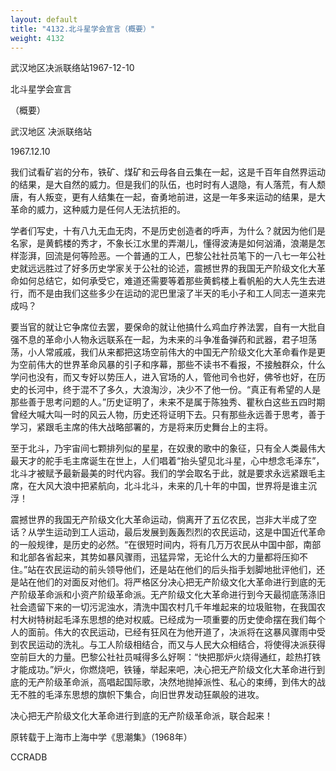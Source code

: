```yaml
---
layout: default
title: "4132.北斗星学会宣言（概要）"
weight: 4132
---
```


武汉地区决派联络站1967-12-10

北斗星学会宣言

（概要）

武汉地区 决派联络站

1967.12.10

我们试看矿岩的分布，铁矿、煤矿和云母各自云集在一起，这是千百年自然界运动的结果，是大自然的威力。但是我们的队伍，也时时有人退隐，有人落荒，有人颓唐，有人叛变，更有人结集在一起，奋勇地前进，这是一年多来运动的结果，是大革命的威力，这种威力是任何人无法抗拒的。

学者们写史，十有八九无血无肉，不是历史创造者的呼声，为什么？就因为他们是名家，是黄鹤楼的秀才，不象长江水里的弄潮儿，懂得波涛是如何汹涌，浪潮是怎样澎湃，回流是何等险恶。一个普通的工人，巴黎公社社员笔下的一八七一年公社史就远远胜过了好多历史学家关于公社的论述，震撼世界的我国无产阶级文化大革命如何总结它，如何承受它，难道还需要等着那些黄鹤楼上看帆船的大人先生去进行，而不是由我们这些多少在运动的泥巴里滚了半天的毛小子和工人同志一道来完成吗？

要当官的就让它争席位去罢，要保命的就让他搞什么鸡血疗养法罢，自有一大批自强不息的革命小人物永远联系在一起，为未来的斗争准备弹药和武器，君子坦荡荡，小人常戚戚，我们从来都把这场空前伟大的中国无产阶级文化大革命看作是更为空前伟大的世界革命风暴的引子和序幕，那些不读书不看报，不接触群众，什么学问也没有，而又专好以势压人，进入官场的人，管他司令也好，佛爷也好，在历史的长河中，终于混不了多久，大浪淘沙，决少不了他一份。“真正有希望的人是那些善于思考问题的人。”历史证明了，未来不是属于陈独秀、瞿秋白这些五四时期曾经大喊大叫一时的风云人物，历史还将证明下去。只有那些永远善于思考，善于学习，紧跟毛主席的伟大战略部署的，方是将来历史舞台上的主将。

至于北斗，乃宇宙间七颗排列似的星星，在奴隶的歌中的象征，只有全人类最伟大最天才的舵手毛主席诞生在世上，人们唱着“抬头望见北斗星，心中想念毛泽东”，北斗才被赋予最新最美的时代内容。我们的学会取名于此，就是要求永远紧跟毛主席，在大风大浪中把紧航向，北斗北斗，未来的几十年的中国，世界将是谁主沉浮！

震撼世界的我国无产阶级文化大革命运动，倘离开了五亿农民，岂非大半成了空话？从学生运动到工人运动，最后发展到轰轰烈烈的农民运动，这是中国近代革命的一般规律，是历史的必然。“在很短时间内，将有几万万农民从中国中部，南部和北部各省起来，其势如暴风骤雨，迅猛异常，无论什么大的力量都将压抑不住。”站在农民运动的前头领导他们，还是站在他们的后头指手划脚地批评他们，还是站在他们的对面反对他们。将严格区分决心把无产阶级文化大革命进行到底的无产阶级革命派和小资产阶级革命派。无产阶级文化大革命进行到今天最彻底荡涤旧社会遗留下来的一切污泥浊水，清洗中国农村几千年堆起来的垃圾赃物，在我国农村大树特树起毛泽东思想的绝对权威。已经成为一项重要的历史使命摆在我们每个人的面前。伟大的农民运动，已经有狂风在为他开道了，决派将在这暴风骤雨中受到农民运动的洗礼。与工人阶级相结合，而又与人民大众相结合，将使得决派获得空前巨大的力量。巴黎公社社员喊得多么好啊：“快把那炉火烧得通红，趁热打铁才能成功。”炉火，你燃烧吧，铁锤，举起来吧，决心把无产阶级文化大革命进行到底的无产阶级革命派，高唱起国际歌，决然地抛掉派性、私心的束缚，到伟大的战无不胜的毛泽东思想的旗帜下集合，向旧世界发动狂飙般的进攻。

决心把无产阶级文化大革命进行到底的无产阶级革命派，联合起来！

原转载于上海市上海中学《思潮集》（1968年）

CCRADB

